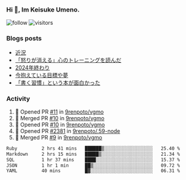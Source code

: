 ### Hi 👋, Im Keisuke Umeno.

<!--
**9renpoto/9renpoto** is a ✨ _special_ ✨ repository because its `README.md` (this file) appears on your GitHub profile.

Here are some ideas to get you started:

- 🔭 I’m currently working on ...
- 🌱 I’m currently learning ...
- 👯 I’m looking to collaborate on ...
- 🤔 I’m looking for help with ...
- 💬 Ask me about ...
- 📫 How to reach me: ...
- 😄 Pronouns: ...
- ⚡ Fun fact: ...
-->

![follow](https://img.shields.io/github/followers/9renpoto?label=Follow&style=social)
![visitors](https://komarev.com/ghpvc/?username=9renpoto&label=Profile%20views&color=0e75b6&style=flat)

### Blogs posts

<!-- BLOG-POST-LIST:START -->
- [近況](https://9renpoto.win/entry/2025/04/05/current_status)
- [「怒りが消える」心のトレーニングを読んだ](https://9renpoto.win/entry/2025/02/01/anger-management)
- [2024年終わり](https://9renpoto.win/entry/2024/12/31/2024-end)
- [今抱えている目標や夢](https://9renpoto.win/entry/2024/12/02/objective)
- [「書く習慣」という本が面白かった](https://9renpoto.win/entry/2024/11/11/leave_a_feeling_sad)
<!-- BLOG-POST-LIST:END -->

### Activity

<!--START_SECTION:activity-->
1. 💪 Opened PR [#11](https://github.com/9renpoto/vgmo/pull/11) in [9renpoto/vgmo](https://github.com/9renpoto/vgmo)
2. 🎉 Merged PR [#10](https://github.com/9renpoto/vgmo/pull/10) in [9renpoto/vgmo](https://github.com/9renpoto/vgmo)
3. 💪 Opened PR [#10](https://github.com/9renpoto/vgmo/pull/10) in [9renpoto/vgmo](https://github.com/9renpoto/vgmo)
4. 💪 Opened PR [#2381](https://github.com/9renpoto/.59-node/pull/2381) in [9renpoto/.59-node](https://github.com/9renpoto/.59-node)
5. 🎉 Merged PR [#9](https://github.com/9renpoto/vgmo/pull/9) in [9renpoto/vgmo](https://github.com/9renpoto/vgmo)
<!--END_SECTION:activity-->

<!--START_SECTION:waka-->

```txt
Ruby         2 hrs 41 mins   ██████▒░░░░░░░░░░░░░░░░░░   25.40 %
Markdown     2 hrs 15 mins   █████▒░░░░░░░░░░░░░░░░░░░   21.34 %
SQL          1 hr 37 mins    ████░░░░░░░░░░░░░░░░░░░░░   15.37 %
JSON         1 hr 1 min      ██▒░░░░░░░░░░░░░░░░░░░░░░   09.72 %
YAML         40 mins         █▓░░░░░░░░░░░░░░░░░░░░░░░   06.31 %
```

<!--END_SECTION:waka-->
